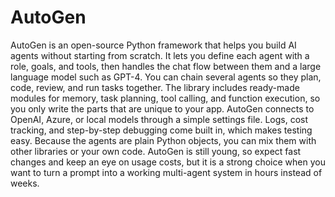 # AutoGen

AutoGen is an open-source Python framework that helps you build AI agents without starting from scratch. It lets you define each agent with a role, goals, and tools, then handles the chat flow between them and a large language model such as GPT-4. You can chain several agents so they plan, code, review, and run tasks together. The library includes ready-made modules for memory, task planning, tool calling, and function execution, so you only write the parts that are unique to your app. AutoGen connects to OpenAI, Azure, or local models through a simple settings file. Logs, cost tracking, and step-by-step debugging come built in, which makes testing easy. Because the agents are plain Python objects, you can mix them with other libraries or your own code. AutoGen is still young, so expect fast changes and keep an eye on usage costs, but it is a strong choice when you want to turn a prompt into a working multi-agent system in hours instead of weeks.